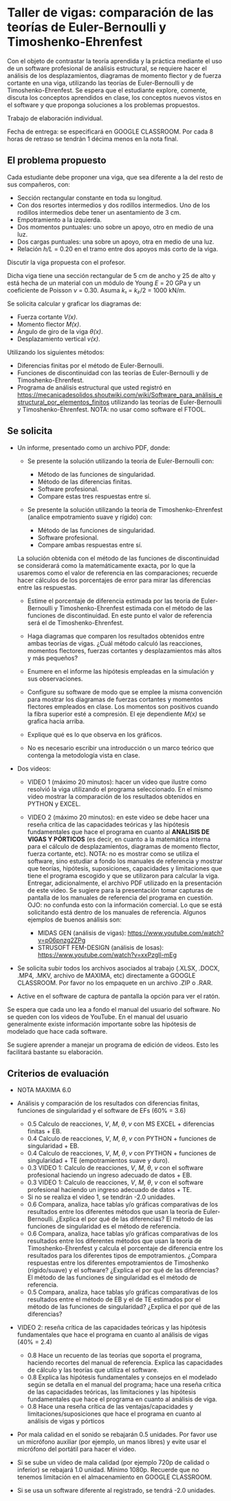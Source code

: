 # Taller de vigas: comparación de las teorías de Euler-Bernoulli y Timoshenko-Ehrenfest

Con el objeto de contrastar la teoría aprendida y la práctica mediante el uso de un software profesional de análisis estructural, se requiere hacer el análisis de los desplazamientos, diagramas de momento flector y de fuerza cortante en una viga, utilizando las teorías de Euler-Bernoulli y de Timoshenko-Ehrenfest. Se espera que el estudiante explore, comente, discuta los conceptos aprendidos en clase, los conceptos nuevos vistos en el software y que proponga soluciones a los problemas propuestos.

Trabajo de elaboración individual.

Fecha de entrega: se especificará en GOOGLE CLASSROOM. Por cada 8 horas de retraso se tendrán 1 décima menos en la nota final.


## El problema propuesto
Cada estudiante debe proponer una viga, que sea diferente a la del resto de sus compañeros, con:

* Sección rectangular constante en toda su longitud.
* Con dos resortes intermedios y dos rodillos intermedios. Uno de los rodillos intermedios debe tener un asentamiento de 3 cm.
* Empotramiento a la izquierda.
* Dos momentos puntuales: uno sobre un apoyo, otro en medio de una luz.
* Dos cargas puntuales: una sobre un apoyo, otra en medio de una luz.
* Relación *h/L* = 0.20 en el tramo entre dos apoyos más corto de la viga.

Discutir la viga propuesta con el profesor.

Dicha viga tiene una sección rectangular de 5 cm de ancho y 25 de alto y está hecha de un material con un módulo de Young *E* = 20 GPa y un coeficiente de Poisson *ν* = 0.30. Asuma *k₁* = *k₂*/2 = 1000 kN/m.

Se solicita calcular y graficar los diagramas de:

* Fuerza cortante *V(x)*.
* Momento flector *M(x)*.
* Ángulo de giro de la viga *θ(x)*.
* Desplazamiento vertical *v(x)*.

Utilizando los siguientes métodos:

* Diferencias finitas por el método de Euler-Bernoulli.
* Funciones de discontinuidad con las teorías de Euler-Bernoulli y de Timoshenko-Ehrenfest.
* Programa de análisis estructural que usted registró en https://mecanicadesolidos.shoutwiki.com/wiki/Software_para_análisis_estructural_por_elementos_finitos utilizando las teorías de Euler-Bernoulli y Timoshenko-Ehrenfest. NOTA: no usar como software el FTOOL.

## Se solicita

* Un informe, presentado como un archivo PDF, donde:
  * Se presente la solución utilizando la teoría de Euler-Bernoulli con:
    * Método de las funciones de singularidad.
    * Método de las diferencias finitas.
    * Software profesional.
    * Compare estas tres respuestas entre sí.

  * Se presente la solución utilizando la teoría de Timoshenko-Ehrenfest (analice empotramiento suave y rígido) con:
    * Método de las funciones de singularidad.
    * Software profesional.
    * Compare ambas respuestas entre sí.

  La solución obtenida con el método de las funciones de discontinuidad se considerará como la matemáticamente exacta, por lo que la usaremos como el valor de referencia en las comparaciones; recuerde hacer cálculos de los porcentajes de error para mirar las diferencias entre las respuestas.

  * Estime el porcentaje de diferencia estimada por las teoría de Euler-Bernoulli y Timoshenko-Ehrenfest estimada con el método de las funciones de discontinuidad. En este punto el valor de referencia será el de Timoshenko-Ehrenfest.

  * Haga diagramas que comparen los resultados obtenidos entre ambas teorías de vigas. ¿Cuál método calculó las reacciones, momentos flectores, fuerzas cortantes y desplazamientos más altos y más pequeños? 
  * Enumere en el informe las hipótesis empleadas en la simulación y sus observaciones.
  * Configure su software de modo que se emplee la misma convención para mostrar los diagramas de fuerzas cortantes y momentos flectores empleados en clase. Los momentos son positivos cuando la fibra superior esté a compresión. El eje dependiente *M(x)* se grafica hacia arriba.
  * Explique qué es lo que observa en los gráficos.
  * No es necesario escribir una introducción o un marco teórico que contenga la metodología vista en clase.

* Dos videos:
  * VIDEO 1 (máximo 20 minutos): hacer un video que ilustre como resolvió la viga utilizando el programa seleccionado. En el mismo video mostrar la comparación de los resultados obtenidos en PYTHON y EXCEL.

  * VIDEO 2 (máximo 20 minutos): en este video se debe hacer una reseña crítica de las capacidades teóricas y las hipótesis fundamentales que hace el programa en cuanto al **ANALISIS DE VIGAS Y PÓRTICOS** (es decir, en cuanto a la matemática interna para el cálculo de desplazamientos, diagramas de momento flector, fuerza cortante, etc). NOTA: no es mostrar como se utiliza el software, sino estudiar a fondo los manuales de referencia y mostrar que teorías, hipótesis, suposiciones, capacidades y limitaciones que tiene el programa escogido y que se utilizaron para calcular la viga. Entregar, adicionalmente, el archivo PDF utilizado en la presentación de este video. Se sugiere para la presentación tomar capturas de pantalla de los manuales de referencia del programa en cuestión. OJO: no confunda esto con la información comercial. Lo que se está solicitando está dentro de los manuales de referencia. Algunos ejemplos de buenos análisis son:
     * MIDAS GEN (análisis de vigas): https://www.youtube.com/watch?v=p06pnzg2ZPg
     * STRUSOFT FEM-DESIGN (análisis de losas): https://www.youtube.com/watch?v=xxPzgIl-mEg

* Se solicita subir todos los archivos asociados al trabajo (.XLSX, .DOCX, .MP4, .MKV, archivo de MAXIMA, etc) directamente a GOOGLE CLASSROOM. Por favor no los empaquete en un archivo .ZIP o .RAR.

* Active en el software de captura de pantalla la opción para ver el ratón.

Se espera que cada uno lea a fondo el manual del usuario del software. No se queden con los videos de YouTube. En el manual del usuario generalmente existe información importante sobre las hipótesis de modelado que hace cada software.

Se sugiere aprender a manejar un programa de edición de videos. Esto les facilitará bastante su elaboración.


## Criterios de evaluación
* NOTA MAXIMA 6.0

* Análisis y comparación de los resultados con diferencias finitas, funciones de singularidad y el software de EFs (60% = 3.6)
  * 0.5 Calculo de reacciones, *V*, *M*, *θ*, *v* con MS EXCEL + diferencias finitas + EB.
  * 0.4 Calculo de reacciones, *V*, *M*, *θ*, *v* con PYTHON + funciones de singularidad + EB.
  * 0.4 Calculo de reacciones, *V*, *M*, *θ*, *v* con PYTHON + funciones de singularidad + TE (empotramientos suave y duro).
  * 0.3 VIDEO 1: Calculo de reacciones, *V*, *M*, *θ*, *v* con el software profesional haciendo un ingreso adecuado de datos + EB.
  * 0.3 VIDEO 1: Calculo de reacciones, *V*, *M*, *θ*, *v* con el software profesional haciendo un ingreso adecuado de datos + TE.
  * Si no se realiza el video 1, se tendrán -2.0 unidades.
  * 0.6 Compara, analiza, hace tablas y/o gráficas comparativas de los resultados entre los diferentes métodos que usan la teoría de Euler-Bernoulli. ¿Explica el por qué de las diferencias? El método de las funciones de singularidad es el método de referencia.
  * 0.6 Compara, analiza, hace tablas y/o gráficas comparativas de los resultados entre los diferentes métodos que usan la teoría de Timoshenko-Ehrenfest y calcula el porcentaje de diferencia entre los resultados para los diferentes tipos de empotramientos. ¿Compara respuestas entre los diferentes empotramientos de Timoshenko (rígido/suave) y el software? ¿Explica el por qué de las diferencias? El método de las funciones de singularidad es el método de referencia.
  * 0.5 Compara, analiza, hace tablas y/o gráficas comparativas de los resultados entre el método de EB y el de TE estimados por el método de las funciones de singularidad? ¿Explica el por qué de las diferencias?

* VIDEO 2: reseña crítica de las capacidades teóricas y las hipótesis fundamentales que hace el programa en cuanto al análisis de vigas (40% = 2.4)
  * 0.8 Hace un recuento de las teorías que soporta el programa, haciendo recortes del manual de referencia. Explica las capacidades de cálculo y las teorías que utiliza el software. 
  * 0.8 Explica las hipótesis fundamentales y consejos en el modelado según se detalla en el manual del programa; hace una reseña crítica de las capacidades teóricas, las limitaciones y las hipótesis fundamentales que hace el programa en cuanto al análisis de viga.
  * 0.8 Hace una reseña crítica de las ventajas/capacidades y limitaciones/suposiciones que hace el programa en cuanto al análisis de vigas y pórticos

* Por mala calidad en el sonido se rebajarán 0.5 unidades. Por favor use un micrófono auxiliar (por ejemplo, un manos libres) y evite usar el micrófono del portátil para hacer el video.

* Si se sube un video de mala calidad (por ejemplo 720p de calidad o inferior) se rebajará 1.0 unidad. Mínimo 1080p. Recuerde que no tenemos limitación en el almacenamiento en GOOGLE CLASSROOM.

* Si se usa un software diferente al registrado, se tendrá -2.0 unidades.
